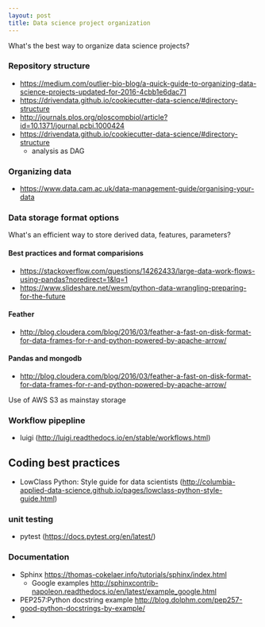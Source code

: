 ```yaml
---
layout: post 
title: Data science project organization 
---
```


What's the best way to organize data science projects? 
### Repository structure
- <https://medium.com/outlier-bio-blog/a-quick-guide-to-organizing-data-science-projects-updated-for-2016-4cbb1e6dac71>
- <https://drivendata.github.io/cookiecutter-data-science/#directory-structure>  
- <http://journals.plos.org/ploscompbiol/article?id=10.1371/journal.pcbi.1000424>
- <https://drivendata.github.io/cookiecutter-data-science/#directory-structure>  
  - analysis as DAG

### Organizing data 
- <https://www.data.cam.ac.uk/data-management-guide/organising-your-data>  

### Data storage format options 
What's an efficient way to store derived data, features, parameters? 

#### Best practices and format comparisions
- <https://stackoverflow.com/questions/14262433/large-data-work-flows-using-pandas?noredirect=1&lq=1>  
- <https://www.slideshare.net/wesm/python-data-wrangling-preparing-for-the-future>  

#### Feather 
- <http://blog.cloudera.com/blog/2016/03/feather-a-fast-on-disk-format-for-data-frames-for-r-and-python-powered-by-apache-arrow/>  

#### Pandas and mongodb 
- <http://blog.cloudera.com/blog/2016/03/feather-a-fast-on-disk-format-for-data-frames-for-r-and-python-powered-by-apache-arrow/>  

Use of AWS S3 as mainstay storage 

### Workflow pipepline 
- luigi (<http://luigi.readthedocs.io/en/stable/workflows.html>)

## Coding best practices 
- LowClass Python: Style guide for data scientists (<http://columbia-applied-data-science.github.io/pages/lowclass-python-style-guide.html>) 

### unit testing
- pytest (<https://docs.pytest.org/en/latest/>)
### Documentation  
- Sphinx  <https://thomas-cokelaer.info/tutorials/sphinx/index.html>  
  - Google examples <http://sphinxcontrib-napoleon.readthedocs.io/en/latest/example_google.html>  
- PEP257:Python docstring example <http://blog.dolphm.com/pep257-good-python-docstrings-by-example/> 
- 
